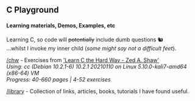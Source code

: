 ## C Playground 
#### Learning materials, Demos, Examples, etc

Learning C, so code will ~~potentially~~ include dumb questions 🐿️  
...whilst I invoke my inner child (*some might say not a difficult feet*).

[/chw](/chw) - Exercises from ['Learn C the Hard Way - Zed A. Shaw'](https://www.amazon.co.uk/Learn-Hard-Way-Practical-Computational-ebook/dp/B013PNU6VQ/)  
*Using: cc (Debian 10.2.1-6) 10.2.1 20210110 on Linux 5.10.0-kali7-amd64 (x86-64) VM*  
*Progress: 40-660 pages | 4-52 exercises*

[/library](/library) - Collection of links, articles, books, tutorials I have found useful.
